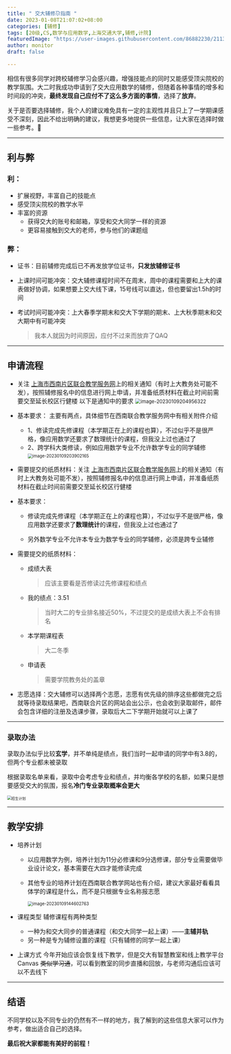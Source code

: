```yaml
---
title: " 交大辅修尕指南 "
date: 2023-01-08T21:07:02+08:00
categories: [辅修]
tags: [20级,CS,数学与应用数学,上海交通大学,辅修,计院]
featuredImage: "https://user-images.githubusercontent.com/86882230/211332215-930ce333-32e2-4fc0-a9b4-ed4d066d8908.jpg"
author: monitor
draft: false

---
```



相信有很多同学对跨校辅修学习会感兴趣，增强技能点的同时又能感受顶尖院校的教学氛围。大二时我成功申请到了交大应用数学的辅修，但随着各种事情的增多和时间段的冲突，**最终发现自己应付不了这么多方面的事情**，选择了**放弃**。

关于是否要选择辅修，我个人的建议难免具有一定的主观性并且只上了一学期课感受不深刻，因此不给出明确的建议，我想更多地提供一些信息，让大家在选择时做一些参考。🤝



---

##  利与弊

### 利：

- 扩展视野，丰富自己的技能点
- 感受顶尖院校的教学水平
- 丰富的资源
  - 获得交大的账号和邮箱，享受和交大同学一样的资源
  - 更容易接触到交大的老师，参与他们的课题组

### 弊：

- 证书：目前辅修完成后已不再发放学位证书，**只发放辅修证书**

- 上课时间可能冲突：交大辅修课程时间不在周末，周中的课程需要和上大的课表做好协调，如果想要上交大线下课，15号线可以直达，但也要留出1.5h的时间

- 考试时间可能冲突：上大春季学期末和交大下学期的期末、上大秋季期末和交大期中有可能冲突

  > 我本人就因为时间原因，应付不过来而放弃了QAQ



---

## 申请流程

- 关注 [上海市西南片区联合教学服务网](http://swuni.shnet.edu.cn/Home.aspx?ReturnUrl=%2fdefault.aspx)上的相关通知（有时上大教务处可能不发），按照辅修报名中的信息进行网上申请，并准备纸质材料在截止时间前需要交至延长校区行健楼
  以下是通知中的要求
  <img src="https://user-images.githubusercontent.com/86882230/211313279-1e29bfa5-a4f2-4a3c-bbfa-87be86b2a573.jpg" alt="image-20230109204956322" style="zoom:80%;" />

- 基本要求：
  主要有两点，具体细节在西南联合教学服务网中有相关附件介绍

  - 1、修读完成先修课程（本学期正在上的课程也算），不过似乎不是很严格，像应用数学还要求了数理统计的课程，但我没上过也通过了
  - 2、跨学科大类修读，例如应用数学专业不允许数学专业的同学辅修
    <img src="https://user-images.githubusercontent.com/86882230/211313284-23fb90a5-8980-4550-90e3-dec4668cc2ab.jpg" alt="image-20230109203902165" style="zoom:70%;" />

- 需要提交的纸质材料：关注 [上海市西南片区联合教学服务网](http://swuni.shnet.edu.cn/Home.aspx?ReturnUrl=%2fdefault.aspx)上的相关通知（有时上大教务处可能不发），按照辅修报名中的信息进行网上申请，并准备纸质材料在截止时间前需要交至延长校区行健楼

- 基本要求：

  - 修读完成先修课程（本学期正在上的课程也算），不过似乎不是很严格，像应用数学还要求了**数理统计**的课程，但我没上过也通过了

  - 另外数学专业不允许本专业为数学专业的同学辅修，必须是跨专业辅修

- 需要提交的纸质材料：

  - 成绩大表

    > 应该主要看是否修读过先修课程和绩点

  - 我的绩点：3.51

    > 当时大二的专业排名接近50%，不过提交的是成绩大表上不会有排名

  - 本学期课程表

    > 大二冬季

  - 申请表

    > 需要学院教务处的盖章

- 志愿选择：交大辅修可以选择两个志愿，志愿有优先级的排序这些都做完之后就等待录取结果吧，西南联合片区的网站会出公示，也会收到录取邮件，邮件会包含详细的注册及选课步骤，录取后大二下学期开始就可以上课了



---

### 录取办法

录取办法似乎比较**玄学**，并不单纯是绩点，我们当时一起申请的同学中有3.8的，但两个专业都未被录取

根据录取名单来看，录取中会考虑专业和绩点，并均衡各学校的名额，如果只是想要感受交大的氛围，报名**冷门专业录取概率会更大**

<img src="https://user-images.githubusercontent.com/86882230/211313287-93a5beff-1b73-4ec7-828a-58e15ddd78df.jpg" alt="招生计划" style="zoom:60%;" />



---

## 教学安排

- 培养计划

  - 以应用数学为例，培养计划为11分必修课和9分选修课，部分专业需要做毕业设计论文，基本需要在大四才能修读完成

  - 其他专业的培养计划在西南联合教学网站也有介绍，建议大家最好看看具体学的课程是什么，而不是只根据专业名称报志愿

    <img src="https://user-images.githubusercontent.com/86882230/211300337-074538dc-7d09-4a04-98e6-c82bccc73097.png" alt="image-20230109144602763" style="zoom:70%;" />

- 课程类型
  辅修课程有两种类型

  - 一种为和交大同步的普通课程（和交大同学一起上课）——**主辅并轨**
  - 另一种是专为辅修设置的课程（只有辅修的同学一起上课）

- 上课方式
  今年开始应该会恢复线下教学，但是交大有智慧教室和线上教学平台Canvas ~~类似学习通~~，可以看到教室的同步直播和回放，与老师沟通后应该可以不去线下



---

## 结语

不同学校以及不同专业的仍然有不一样的地方，我了解到的这些信息大家可以作为参考，做出适合自己的选择。

**最后祝大家都能有美好的前程！**

